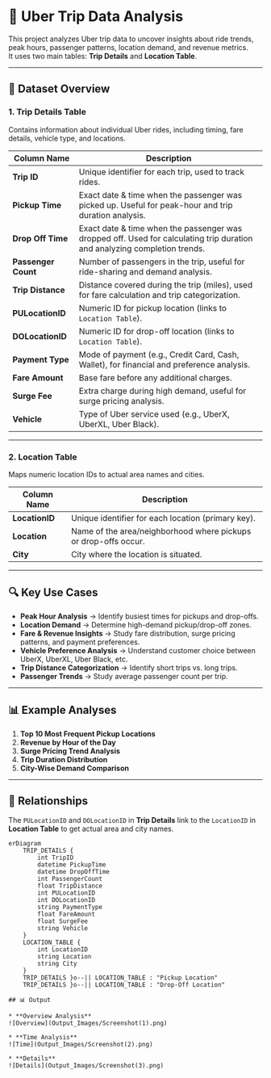 # 🚖 Uber Trip Data Analysis

This project analyzes Uber trip data to uncover insights about ride trends, peak hours, passenger patterns, location demand, and revenue metrics.  
It uses two main tables: **Trip Details** and **Location Table**.

---

## 📂 Dataset Overview

### 1. **Trip Details Table**
Contains information about individual Uber rides, including timing, fare details, vehicle type, and locations.

| Column Name          | Description |
|----------------------|-------------|
| **Trip ID**          | Unique identifier for each trip, used to track rides. |
| **Pickup Time**      | Exact date & time when the passenger was picked up. Useful for peak-hour and trip duration analysis. |
| **Drop Off Time**    | Exact date & time when the passenger was dropped off. Used for calculating trip duration and analyzing completion trends. |
| **Passenger Count**  | Number of passengers in the trip, useful for ride-sharing and demand analysis. |
| **Trip Distance**    | Distance covered during the trip (miles), used for fare calculation and trip categorization. |
| **PULocationID**     | Numeric ID for pickup location (links to `Location Table`). |
| **DOLocationID**     | Numeric ID for drop-off location (links to `Location Table`). |
| **Payment Type**     | Mode of payment (e.g., Credit Card, Cash, Wallet), for financial and preference analysis. |
| **Fare Amount**      | Base fare before any additional charges. |
| **Surge Fee**        | Extra charge during high demand, useful for surge pricing analysis. |
| **Vehicle**          | Type of Uber service used (e.g., UberX, UberXL, Uber Black). |

---

### 2. **Location Table**
Maps numeric location IDs to actual area names and cities.

| Column Name    | Description |
|----------------|-------------|
| **LocationID** | Unique identifier for each location (primary key). |
| **Location**   | Name of the area/neighborhood where pickups or drop-offs occur. |
| **City**       | City where the location is situated. |

---

## 🔍 Key Use Cases

- **Peak Hour Analysis** → Identify busiest times for pickups and drop-offs.
- **Location Demand** → Determine high-demand pickup/drop-off zones.
- **Fare & Revenue Insights** → Study fare distribution, surge pricing patterns, and payment preferences.
- **Vehicle Preference Analysis** → Understand customer choice between UberX, UberXL, Uber Black, etc.
- **Trip Distance Categorization** → Identify short trips vs. long trips.
- **Passenger Trends** → Study average passenger count per trip.

---

## 📊 Example Analyses

1. **Top 10 Most Frequent Pickup Locations**
2. **Revenue by Hour of the Day**
3. **Surge Pricing Trend Analysis**
4. **Trip Duration Distribution**
5. **City-Wise Demand Comparison**

---

## 📎 Relationships

The `PULocationID` and `DOLocationID` in **Trip Details** link to the `LocationID` in **Location Table** to get actual area and city names.

```mermaid
erDiagram
    TRIP_DETAILS {
        int TripID
        datetime PickupTime
        datetime DropOffTime
        int PassengerCount
        float TripDistance
        int PULocationID
        int DOLocationID
        string PaymentType
        float FareAmount
        float SurgeFee
        string Vehicle
    }
    LOCATION_TABLE {
        int LocationID
        string Location
        string City
    }
    TRIP_DETAILS }o--|| LOCATION_TABLE : "Pickup Location"
    TRIP_DETAILS }o--|| LOCATION_TABLE : "Drop-Off Location"

## 📊 Output

* **Overview Analysis**  
![Overview](Output_Images/Screenshot(1).png)

* **Time Analysis**  
![Time](Output_Images/Screenshot(2).png)

* **Details**  
![Details](Output_Images/Screenshot(3).png)



